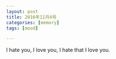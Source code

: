 ```yaml
---
layout: post
title: 2016年11月4号
categories: [memory]
tags: [mood]

---
```


I hate you, I love you, I hate that I love you.

